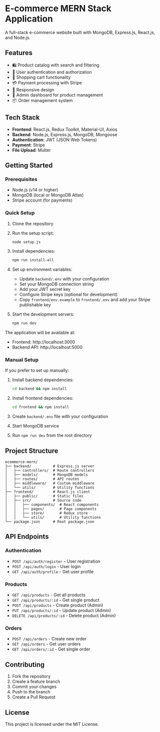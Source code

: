 # E-commerce MERN Stack Application

A full-stack e-commerce website built with MongoDB, Express.js, React.js, and Node.js.

## Features

- 🛍️ Product catalog with search and filtering
- 👤 User authentication and authorization
- 🛒 Shopping cart functionality
- 💳 Payment processing with Stripe
- 📱 Responsive design
- 🔐 Admin dashboard for product management
- 📦 Order management system

## Tech Stack

- **Frontend**: React.js, Redux Toolkit, Material-UI, Axios
- **Backend**: Node.js, Express.js, MongoDB, Mongoose
- **Authentication**: JWT (JSON Web Tokens)
- **Payment**: Stripe
- **File Upload**: Multer

## Getting Started

### Prerequisites

- Node.js (v14 or higher)
- MongoDB (local or MongoDB Atlas)
- Stripe account (for payments)

### Quick Setup

1. Clone the repository
2. Run the setup script:
   ```bash
   node setup.js
   ```

3. Install dependencies:
   ```bash
   npm run install-all
   ```

4. Set up environment variables:
   - Update `backend/.env` with your configuration
   - Set your MongoDB connection string
   - Add your JWT secret key
   - Configure Stripe keys (optional for development)
   - Copy `frontend/env.example` to `frontend/.env` and add your Stripe publishable key

5. Start the development servers:
   ```bash
   npm run dev
   ```

The application will be available at:
- Frontend: http://localhost:3000
- Backend API: http://localhost:5000

### Manual Setup

If you prefer to set up manually:

1. Install backend dependencies:
   ```bash
   cd backend && npm install
   ```

2. Install frontend dependencies:
   ```bash
   cd frontend && npm install
   ```

3. Create `backend/.env` file with your configuration
4. Start MongoDB service
5. Run `npm run dev` from the root directory

## Project Structure

```
ecommerce-mern/
├── backend/          # Express.js server
│   ├── controllers/  # Route controllers
│   ├── models/       # MongoDB models
│   ├── routes/       # API routes
│   ├── middleware/   # Custom middleware
│   └── utils/        # Utility functions
├── frontend/         # React.js client
│   ├── public/       # Static files
│   ├── src/          # Source code
│   │   ├── components/  # React components
│   │   ├── pages/       # Page components
│   │   ├── store/       # Redux store
│   │   └── utils/       # Utility functions
└── package.json      # Root package.json
```

## API Endpoints

### Authentication
- `POST /api/auth/register` - User registration
- `POST /api/auth/login` - User login
- `GET /api/auth/profile` - Get user profile

### Products
- `GET /api/products` - Get all products
- `GET /api/products/:id` - Get single product
- `POST /api/products` - Create product (Admin)
- `PUT /api/products/:id` - Update product (Admin)
- `DELETE /api/products/:id` - Delete product (Admin)

### Orders
- `POST /api/orders` - Create new order
- `GET /api/orders` - Get user orders
- `GET /api/orders/:id` - Get single order

## Contributing

1. Fork the repository
2. Create a feature branch
3. Commit your changes
4. Push to the branch
5. Create a Pull Request

## License

This project is licensed under the MIT License.
